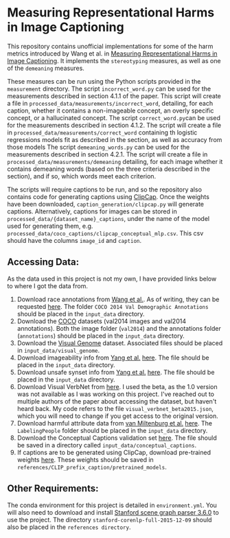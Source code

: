 # Measuring Representational Harms in Image Captioning
This repository contains unofficial implementations for some of the harm metrics introduced by Wang et al. in 
[Measuring Representational Harms in Image Captioning](https://doi.org/10.1145/3531146.3533099). It implements the 
`stereotyping` measures, as well as one of the `demeaning` measures. 

These measures can be run using the Python scripts provided in the `measurement` directory. The script 
`incorrect_word.py` can be used for the measurements described in section 4.1.1 of the paper. This script will create a 
file in `processed_data/measurements/incorrect_word`, detailing, for each caption, whether it contains a non-imageable concept, an 
overly specific concept, or a hallucinated concept. 
The script `correct_word.py`can be used for the measurements described in section 4.1.2. The script will create a file
in `processed_data/measurements/correct_word` containing th logistic regressions models fit as described in the section,
as well as accuracy from those models
The script `demeaning_words.py` can be used for the measurements described in section 4.2.1. The script will create
a file in `processed_data/measurements/demeaning` detailing, for each image whether it contains demeaning words (based 
on the three criteria described in the section), and if so, which words meet each criterion.

The scripts will require captions to be run, and so the repository also contains code for generating captions using 
[ClipCap](https://github.com/rmokady/CLIP_prefix_caption). Once the weights have been downloaded, 
`caption_generation/clipcap.py` will generate captions. Alternatively, captions for images can be stored in 
`processed_data/{dataset_name}_captions`, under the name of the model used for generating them, e.g. 
`processed_data/coco_captions/clipcap_conceptual_mlp.csv`. This csv should have the columns `image_id` and `caption`.

## Accessing Data:
As the data used in this project is not my own, I have provided links below to where I got the data from.
1. Download race annotations from [Wang et al.](https://openaccess.thecvf.com/content/ICCV2021/html/Zhao_Understanding_and_Evaluating_Racial_Biases_in_Image_Captioning_ICCV_2021_paper.html). As of writing, they can be requested [here](https://princetonvisualai.github.io/imagecaptioning-bias/). The folder `COCO 2014 Val Demographic Annotations` should be placed in the `input_data` directory. 
2. Download the [COCO](https://cocodataset.org/#download) datasets (val2014 images and val2014 annotations). Both the image folder (`val2014`) and the annotations folder (`annotations`) should be placed in the `input_data` directory.
3. Download the [Visual Genome](https://homes.cs.washington.edu/~ranjay/visualgenome/api.html) dataset. Associated files should be placed in `input_data/visual_genome`.
4. Download imageability info from [Yang et al.](https://doi.org/10.1145/3351095.3375709) [here](https://image-net.org/filtering-and-balancing/imageability_scores.txt). The file should be placed in the `input_data` directory. 
5. Download unsafe synset info from [Yang et al.](https://doi.org/10.1145/3351095.3375709) [here](https://www.image-net.org/filtering-and-balancing/unsafe_synsets.txt). The file should be placed in the `input_data` directory.
6. Download Visual VerbNet from [here](http://www.vision.caltech.edu/~mronchi/projects/Cocoa/#download).  I used the beta, as the 1.0 version was not available as I was working on this project. I've reached out to multiple authors of the paper about accessing the dataset, but haven't heard back. My code refers to the file `visual_verbnet_beta2015.json`, which you will need to change if you get access to the original version.
7. Download harmful attribute data from [van Miltenburg et al.](http://dx.doi.org/10.18653/v1/W18-6550) [here](https://github.com/evanmiltenburg/LabelingPeople). The `LabelingPeople` folder should be placed in the `input_data` directory.
8. Download the Conceptual Captions validation set [here](https://ai.google.com/research/ConceptualCaptions/download). The file should be saved in a directory called `input_data/conceptual_captions`.
9. If captions are to be generated using ClipCap, download pre-trained weights [here](https://github.com/rmokady/CLIP_prefix_caption). These weights should be saved in `references/CLIP_prefix_caption/pretrained_models`.

## Other Requirements:
The conda environment for this project is detailed in `environment.yml`. You will also need to download and install 
[Stanford scene graph parser 3.6.0](https://nlp.stanford.edu/software/scenegraph-parser.shtml) to use the project. The directory `stanford-corenlp-full-2015-12-09` should
also be placed in the `references directory`.
